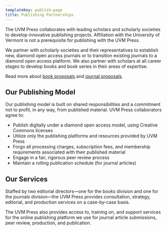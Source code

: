 ```yaml
---
templateKey: publish-page
title: Publishing Partnerships
---
```

The UVM Press collaborates with leading scholars and scholarly societies to develop innovative publishing projects. Affiliation with the University of Vermont is not a prerequisite for publishing with the UVM Press.

We partner with scholarly societies and their representatives to establish new, diamond open access journals or to transition existing journals to a diamond open access platform. We also partner with scholars at all career stages to develop books and book series in their areas of expertise.

Read more about [book proposals](https://press.uvm.edu/book-proposals) and [journal proposals](https://press.uvm.edu/journal-proposals).

## Our Publishing Model

Our publishing model is built on shared responsibilities and a commitment not to profit, in any way, from published material. UVM Press collaborators agree to:

* Publish digitally under a diamond open access model, using Creative Commons licenses
* Utilize only the publishing platforms and resources provided by UVM Press
* Forgo all processing charges, subscription fees, and membership requirements associated with their published material
* Engage in a fair, rigorous peer review process
* Maintain a rolling publication schedule (for journal articles)

## Our Services

Staffed by two editorial directors—one for the books division and one for the journals division—the UVM Press provides consultation, strategy, editorial, and production services on a case-by-case basis.

The UVM Press also provides access to, training on, and support services for the online publishing platform we use for journal article submissions, peer review, production, and publication.